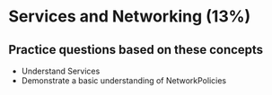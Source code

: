# Services and Networking (13%)

## Practice questions based on these concepts

* Understand Services
* Demonstrate a basic understanding of NetworkPolicies
